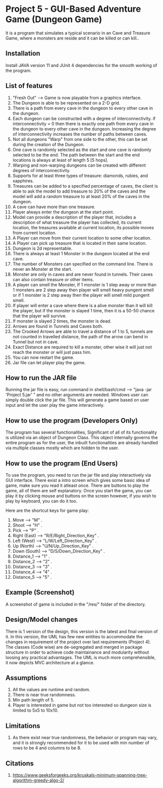 # Project 5 - GUI-Based Adventure Game (Dungeon Game)

It is a program that simulates a typical scenario in an Cave and Treasure Game, where a monsters are reside and it can be killed or can kill..

## Installation

Install JAVA version 11 and JUnit 4 dependencies for the smooth working of the program. 

## List of features
1. "Fresh Out" --> Game is now playable from a graphics interface. 
1. The Dungeon is able to be represented on a 2-D grid.
2. There is a path from every cave in the dungeon to every other cave in the dungeon.
3. Each dungeon can be constructed with a degree of interconnectivity. if interconnectivity = 0 then there is exactly one path from every cave in the dungeon to every other cave in the dungeon. Increasing the degree of interconnectivity increases the number of paths between caves.
4. Not all dungeons "Warp" from one side to the other, this can be set during the creation of the Dungeon.
5. One cave is randomly selected as the start and one cave is randomly selected to be the end. The path between the start and the end locations is always at least of length 5 [5 hops].
6. Warping and non-warping dungeons can be created with different degrees of interconnectivity.
7. Supports for at least three types of treasure: diamonds, rubies, and sapphires.
8. Treasures can be added to a specified percentage of caves, the client is able to ask the model to add treasure to 20% of the caves and the model will add a random treasure to at least 20% of the caves in the dungeon.
9. A cave can have more than one treasure.
10. Player always enter the dungeon at the start point.
11. Model can provide a description of the player that, includes a description of what treasure the player has collected, its current location, the treasures available at current location, its possible moves from current location.
12. A Player can move from their current location to some other location.
13. A Player can pick up treasure that is located in their same location.
14. Dungeon is 2d representable.
15. There is always at least 1 Monster in the dungeon located at the end cave. 
16. The number of Monsters can specified on the command line. There is never an Monster at the start.
17. Monster are only in caves and are never found in tunnels. Their caves can also contain treasure or other items.
18. A player can smell the Monster, If 1 monster is 1 step away or more than 1 monsters are 2 step away then player will smell heavy pungent smell or if 1 monster is 2 step away then the player will smell mild pungent smell.
19. If player will enter a cave where there is a alive monster than it will kill the player, but if the monster is slayed 1 time, then it is a 50-50 chance that the player will survive.
20. If monster is slayed 2 times, the monster is dead.
21. Arrows are found in Tunnels and Caves both.
22. The Crooked Arrows are able to travel a distance of 1 to 5, tunnels are not counted in travelled distance, the path of the arrow can bend in Tunnel but not in cave.
23. Exact Distance are required to kill a monster, other wise it will just not reach the monster or will just pass him.
24. You can now restart the game.
25. Jar file can let player play the game.


## How to run the JAR file
Running the jar file is easy, run command in shell/bash/cmd  --> "java -jar 'Project 5.jar' " and no other arguments are needed.
Windows user can simply double click the jar file.
This will generate a game based on user input and let the user play the game interactively.


## How to use the program (Developers Only)
The program has several functionalities, Significant of all of its functionality is utilized via an object of Dungeon Class. This object internally governs the entire program as for the user, the inbuilt functionalities are already handled via multiple classes mostly which are hidden to the user.

## How to use the program (End Users)
To use the program, you need to run the jar file and play interactively via GUI interface.
There exist a intro screen which gives some basic idea of game, make sure you read it atleast once.
There are buttons to play the game, all of them are self explanatory.
Once you start the game, you can play it by clicking mouse and buttons on the screen however, if you wish to play by keyboard, you can do it too.

Here are the shortcut keys for game play: 

1. Move         --> "M" .
2. Shoot        --> "H" .
3. Pick         --> "P" .
4. Right (East) --> "R/E/Right_Direction_Key" .
5. Left (West)  --> "L/W/Left_Direction_Key" .
6. Up (North)   --> "U/N/Up_Direction_Key" .
7. Down (South) --> "D/S/Down_Direction_Key" .
8. Distance_1   --> "1" .
9. Distance_2   --> "2" .
10. Distance_3  --> "3" .
11. Distance_4  --> "4" .
12. Distance_5  --> "5" .

## Example (Screenshot)
A screenshot of game is included in the "/res/" folder of the directory.

## Design/Model  changes
There is 1 version of the design, this version is the latest and final version of it.
In this version, the UML has few new entities to accommodate the changes in requirement of the project over last requirements (Project 4).
The classes (Code wise) are de-segregated and merged in package structure in order to achieve code maintainance and modularity without loosing any practical advantages.
The UML is much more comprehensible, it now depicts MVC architecture at a glance.


## Assumptions
1. All the values are runtime and random.
2. There is near true randomness.
3. Min path length of 5.
4. Player is interested in game but not too interested so dungeon size is limited to 5x5 to 10x10.

## Limitations
1. As there exist near true randomness, the behavior or program may vary, and it is strongly recommended for it to be used with min number of rows to be 4 and columns to be 8.


## Citations
1. https://www.geeksforgeeks.org/kruskals-minimum-spanning-tree-algorithm-greedy-algo-2/